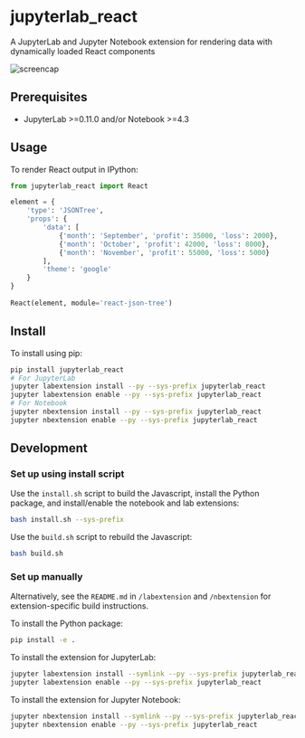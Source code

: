 # jupyterlab_react

A JupyterLab and Jupyter Notebook extension for rendering data with dynamically loaded React components

![screencap](http://g.recordit.co/sZaBISo1t8.gif )

## Prerequisites

* JupyterLab >=0.11.0 and/or Notebook >=4.3

## Usage

To render React output in IPython:

```python
from jupyterlab_react import React

element = {
    'type': 'JSONTree',
    'props': {
        'data': [
            {'month': 'September', 'profit': 35000, 'loss': 2000},
            {'month': 'October', 'profit': 42000, 'loss': 8000},
            {'month': 'November', 'profit': 55000, 'loss': 5000}
        ],
        'theme': 'google'
    }
}
    
React(element, module='react-json-tree')
```

## Install

To install using pip:

```bash
pip install jupyterlab_react
# For JupyterLab
jupyter labextension install --py --sys-prefix jupyterlab_react
jupyter labextension enable --py --sys-prefix jupyterlab_react
# For Notebook
jupyter nbextension install --py --sys-prefix jupyterlab_react
jupyter nbextension enable --py --sys-prefix jupyterlab_react
```

## Development

### Set up using install script

Use the `install.sh` script to build the Javascript, install the Python package, and install/enable the notebook and lab extensions:

```bash
bash install.sh --sys-prefix
```

Use the `build.sh` script to rebuild the Javascript:

```bash
bash build.sh
```

### Set up manually

Alternatively, see the `README.md` in `/labextension` and `/nbextension` for extension-specific build instructions. 

To install the Python package:

```bash
pip install -e .
```

To install the extension for JupyterLab:

```bash
jupyter labextension install --symlink --py --sys-prefix jupyterlab_react
jupyter labextension enable --py --sys-prefix jupyterlab_react
```

To install the extension for Jupyter Notebook:

```bash
jupyter nbextension install --symlink --py --sys-prefix jupyterlab_react
jupyter nbextension enable --py --sys-prefix jupyterlab_react
```

